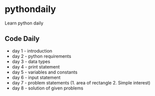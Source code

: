 # pythondaily
Learn python daily

## Code Daily
* day 1 - introduction 
* day 2 - python requirements
* day 3 - data types
* day 4 - print statement
* day 5 - variables and constants
* day 6 - input statement
* day 7 - problem statements (1. area of rectangle 2. Simple interest)
* day 8 - solution of given problems
